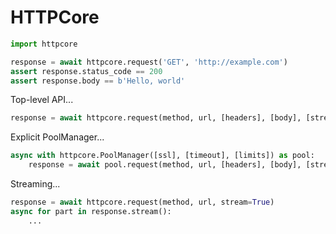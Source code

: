 # HTTPCore

```python
import httpcore

response = await httpcore.request('GET', 'http://example.com')
assert response.status_code == 200
assert response.body == b'Hello, world'
```

Top-level API...

```python
response = await httpcore.request(method, url, [headers], [body], [stream])
```

Explicit PoolManager...

```python
async with httpcore.PoolManager([ssl], [timeout], [limits]) as pool:
    response = await pool.request(method, url, [headers], [body], [stream])
```

Streaming...

```python
response = await httpcore.request(method, url, stream=True)
async for part in response.stream():
    ...
```
